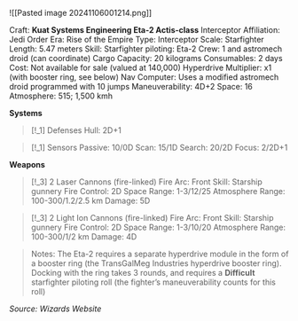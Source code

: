 ![[Pasted image 20241106001214.png]]

Craft: **Kuat Systems Engineering Eta-2 Actis-class**
Interceptor
Affiliation: Jedi Order
Era: Rise of the Empire
Type: Interceptor
Scale: Starfighter
Length: 5.47 meters
Skill: Starfighter piloting: Eta-2
Crew: 1 and astromech droid (can coordinate)
Cargo Capacity: 20 kilograms
Consumables: 2 days
Cost: Not available for sale (valued at 140,000)
Hyperdrive Multiplier: x1 (with booster ring, see below)
Nav Computer: Uses a modified astromech droid
programmed with 10 jumps
Maneuverability: 4D+2
Space: 16
Atmosphere: 515; 1,500 kmh

**Systems**
> [!_1] Defenses
> Hull: 2D+1

> [!_1] Sensors
> Passive: 10/0D
> Scan: 15/1D
> Search: 20/2D
> Focus: 2/2D+1

**Weapons**
> [!_3] 2 Laser Cannons (fire-linked)
> Fire Arc: Front
> Skill: Starship gunnery
> Fire Control: 2D
> Space Range: 1-3/12/25
> Atmosphere Range: 100-300/1.2/2.5 km
> Damage: 5D

> [!_3] 2 Light Ion Cannons (fire-linked)
> Fire Arc: Front
> Skill: Starship gunnery
> Fire Control: 2D
> Space Range: 1-3/10/20
> Atmosphere Range: 100-300/1/2 km
> Damage: 4D

> Notes: The Eta-2 requires a separate hyperdrive module in the form of a booster ring (the TransGalMeg Industries hyperdrive booster ring). Docking with the ring takes 3 rounds, and requires a **Difficult** starfighter piloting roll (the fighter’s maneuverability counts for this roll)

*Source: Wizards Website*